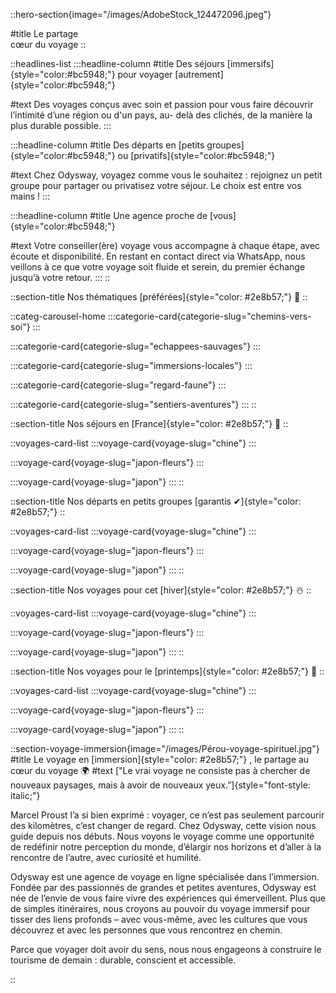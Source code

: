 ::hero-section{image="/images/AdobeStock_124472096.jpeg"}

#title
Le partage <br> cœur du voyage
::

::headlines-list
  :::headline-column
  #title
  Des séjours [immersifs]{style="color:#bc5948;"} pour voyager [autrement]{style="color:#bc5948;"}
  
  #text
  Des voyages conçus avec soin et passion pour vous faire découvrir l’intimité d’une région ou d'un pays, au- delà des clichés, de la manière la plus durable possible.
  :::
  
  :::headline-column
  #title
  Des départs en [petits groupes]{style="color:#bc5948;"} ou [privatifs]{style="color:#bc5948;"}
  
  #text
  Chez Odysway, voyagez comme vous le souhaitez : rejoignez un petit groupe pour partager ou privatisez votre séjour. Le choix est entre vos mains !
  :::

  :::headline-column
  #title
  Une agence proche de [vous]{style="color:#bc5948;"}
  
  #text
  Votre conseiller(ère) voyage vous accompagne à chaque étape, avec écoute et disponibilité. En restant en contact direct via WhatsApp, nous veillons à ce que votre voyage soit fluide et serein, du premier échange jusqu’à votre retour.
  :::
::

::section-title
Nos thématiques [préférées]{style="color: #2e8b57;"} 🫶
::

::categ-carousel-home
  :::categorie-card{categorie-slug="chemins-vers-soi"}
  :::

  :::categorie-card{categorie-slug="echappees-sauvages"}
  :::

  :::categorie-card{categorie-slug="immersions-locales"}
  :::

  :::categorie-card{categorie-slug="regard-faune"}
  :::

  :::categorie-card{categorie-slug="sentiers-aventures"}
  :::
::

::section-title
Nos séjours en [France]{style="color: #2e8b57;"} 🚞
::

::voyages-card-list
  :::voyage-card{voyage-slug="chine"}
  :::

  :::voyage-card{voyage-slug="japon-fleurs"}
  :::

  :::voyage-card{voyage-slug="japon"}
  :::
::

::section-title
Nos départs en petits groupes [garantis ✔]{style="color: #2e8b57;"} 
::

::voyages-card-list
  :::voyage-card{voyage-slug="chine"}
  :::

  :::voyage-card{voyage-slug="japon-fleurs"}
  :::

  :::voyage-card{voyage-slug="japon"}
  :::
::

::section-title
Nos voyages pour cet [hiver]{style="color: #2e8b57;"} ☃️
::

::voyages-card-list
  :::voyage-card{voyage-slug="chine"}
  :::

  :::voyage-card{voyage-slug="japon-fleurs"}
  :::

  :::voyage-card{voyage-slug="japon"}
  :::
::

::section-title
Nos voyages pour le [printemps]{style="color: #2e8b57;"} 🌱
::

::voyages-card-list
  :::voyage-card{voyage-slug="chine"}
  :::

  :::voyage-card{voyage-slug="japon-fleurs"}
  :::

  :::voyage-card{voyage-slug="japon"}
  :::
:: 

::section-voyage-immersion{image="/images/Pérou-voyage-spirituel.jpg"}
#title
Le voyage en [immersion]{style="color: #2e8b57;"} , le partage au cœur du voyage 🌍
#text
["Le vrai voyage ne consiste pas à chercher de nouveaux paysages, mais à avoir de nouveaux yeux.”]{style="font-style: italic;"}

Marcel Proust l’a si bien exprimé : voyager, ce n’est pas seulement parcourir des kilomètres, c’est changer de regard. Chez Odysway, cette vision nous guide depuis nos débuts. Nous voyons le voyage comme une opportunité de redéfinir notre perception du monde, d’élargir nos horizons et d’aller à la rencontre de l’autre, avec curiosité et humilité.

Odysway est une agence de voyage en ligne spécialisée dans l’immersion. Fondée par des passionnés de grandes et petites aventures, Odysway est née de l’envie de vous faire vivre des expériences qui émerveillent. Plus que de simples itinéraires, nous croyons au pouvoir du voyage immersif pour tisser des liens profonds – avec vous-même, avec les cultures que vous découvrez et avec les personnes que vous rencontrez en chemin.

Parce que voyager doit avoir du sens, nous nous engageons à construire le tourisme de demain : durable, conscient et accessible.

::